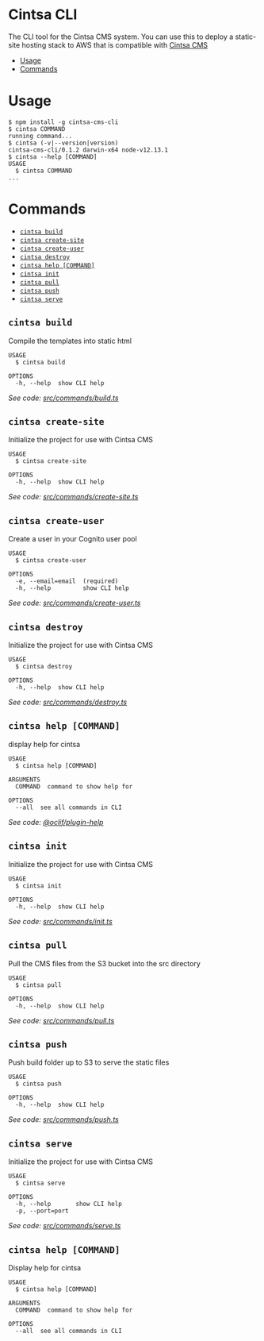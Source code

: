 Cintsa CLI
======

The CLI tool for the Cintsa CMS system. You can use this to deploy a static-site hosting stack to AWS that is compatible with [Cintsa CMS](https://github.com/MikeMather/cintsa-cms)

<!-- toc -->
* [Usage](#usage)
* [Commands](#commands)
<!-- tocstop -->
# Usage
<!-- usage -->
```sh-session
$ npm install -g cintsa-cms-cli
$ cintsa COMMAND
running command...
$ cintsa (-v|--version|version)
cintsa-cms-cli/0.1.2 darwin-x64 node-v12.13.1
$ cintsa --help [COMMAND]
USAGE
  $ cintsa COMMAND
...
```
<!-- usagestop -->
# Commands
<!-- commands -->
* [`cintsa build`](#cintsa-build)
* [`cintsa create-site`](#cintsa-create-site)
* [`cintsa create-user`](#cintsa-create-user)
* [`cintsa destroy`](#cintsa-destroy)
* [`cintsa help [COMMAND]`](#cintsa-help-command)
* [`cintsa init`](#cintsa-init)
* [`cintsa pull`](#cintsa-pull)
* [`cintsa push`](#cintsa-push)
* [`cintsa serve`](#cintsa-serve)

## `cintsa build`

Compile the templates into static html

```
USAGE
  $ cintsa build

OPTIONS
  -h, --help  show CLI help
```

_See code: [src/commands/build.ts](https://github.com/MikeMather/https://github.com/MikeMather/cintsa-cms-cli/blob/v0.1.2/src/commands/build.ts)_

## `cintsa create-site`

Initialize the project for use with Cintsa CMS

```
USAGE
  $ cintsa create-site

OPTIONS
  -h, --help  show CLI help
```

_See code: [src/commands/create-site.ts](https://github.com/MikeMather/https://github.com/MikeMather/cintsa-cms-cli/blob/v0.1.2/src/commands/create-site.ts)_

## `cintsa create-user`

Create a user in your Cognito user pool

```
USAGE
  $ cintsa create-user

OPTIONS
  -e, --email=email  (required)
  -h, --help         show CLI help
```

_See code: [src/commands/create-user.ts](https://github.com/MikeMather/https://github.com/MikeMather/cintsa-cms-cli/blob/v0.1.2/src/commands/create-user.ts)_

## `cintsa destroy`

Initialize the project for use with Cintsa CMS

```
USAGE
  $ cintsa destroy

OPTIONS
  -h, --help  show CLI help
```

_See code: [src/commands/destroy.ts](https://github.com/MikeMather/https://github.com/MikeMather/cintsa-cms-cli/blob/v0.1.2/src/commands/destroy.ts)_

## `cintsa help [COMMAND]`

display help for cintsa

```
USAGE
  $ cintsa help [COMMAND]

ARGUMENTS
  COMMAND  command to show help for

OPTIONS
  --all  see all commands in CLI
```

_See code: [@oclif/plugin-help](https://github.com/oclif/plugin-help/blob/v3.2.1/src/commands/help.ts)_

## `cintsa init`

Initialize the project for use with Cintsa CMS

```
USAGE
  $ cintsa init

OPTIONS
  -h, --help  show CLI help
```

_See code: [src/commands/init.ts](https://github.com/MikeMather/https://github.com/MikeMather/cintsa-cms-cli/blob/v0.1.2/src/commands/init.ts)_

## `cintsa pull`

Pull the CMS files from the S3 bucket into the src directory

```
USAGE
  $ cintsa pull

OPTIONS
  -h, --help  show CLI help
```

_See code: [src/commands/pull.ts](https://github.com/MikeMather/https://github.com/MikeMather/cintsa-cms-cli/blob/v0.1.2/src/commands/pull.ts)_

## `cintsa push`

Push build folder up to S3 to serve the static files

```
USAGE
  $ cintsa push

OPTIONS
  -h, --help  show CLI help
```

_See code: [src/commands/push.ts](https://github.com/MikeMather/https://github.com/MikeMather/cintsa-cms-cli/blob/v0.1.2/src/commands/push.ts)_

## `cintsa serve`

Initialize the project for use with Cintsa CMS

```
USAGE
  $ cintsa serve

OPTIONS
  -h, --help       show CLI help
  -p, --port=port
```

_See code: [src/commands/serve.ts](https://github.com/MikeMather/https://github.com/MikeMather/cintsa-cms-cli/blob/v0.1.2/src/commands/serve.ts)_
<!-- commandsstop -->

## `cintsa help [COMMAND]`

Display help for cintsa

```
USAGE
  $ cintsa help [COMMAND]

ARGUMENTS
  COMMAND  command to show help for

OPTIONS
  --all  see all commands in CLI
```

